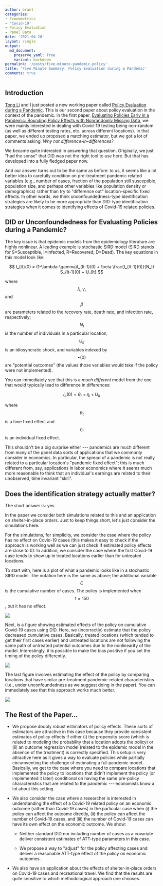 ```yaml
---
author: brant
categories:
- Econometrics
- 'Covid-19'
- Policy Evaluation
- Panel Data
date: '2021-04-20'
layout: single
output:
  md_document:
    preserve_yaml: True
    variant: markdown
permalink: '/posts/five-minute-pandemic-policy'
title: 'Five Minute Summary: Policy Evaluation during a Pandemic'
comments: true
---
```


Introduction
------------

[Tong Li](https://my.vanderbilt.edu/tlwebpage/) and I just posted a new
working paper called [Policy Evaluation during a
Pandemic](https://arxiv.org/abs/2105.06927). This is our second paper
about policy evaluation in the context of the pandemic. In the first
paper, [Evaluating Policies Early in a Pandemic: Bounding Policy Effects
with Nonrandomly Missing Data](https://arxiv.org/abs/2005.09605), we
were mainly interested in dealing with Covid-19 testing being non-random
(as well as different testing rates, etc. across different locations).
In that paper, we ended up proposed a matching estimator, but we got a
lot of comments asking: *Why not difference-in-differences?*

We became quite interested in answering that question. Originally, we
just "had the sense" that DID was not the right tool to use here. But
that has developed into a fully fledged paper now.

And our answer turns out to be the same as before: to us, it seems like
a lot better idea to carefully condition on pre-treatment pandemic
related variables (e.g., number of cases, fraction of the population
still susceptible, population size, and perhaps other variables like
population density or demographics) rather than try to "difference out"
location-specific fixed effects. In other words, we think
unconfoundedness-type identification strategies are likely to be more
appropriate than DID-type identification strategies when it comes to
identifying effects of Covid-19 related policies.

DID or Unconfoundedness for Evaluating Policies during a Pandemic?
------------------------------------------------------------------

The key issue is that epidemic models from the epidemiology literature
are highly nonlinear. A leading example is stochastic SIRD model (SIRD
stands for S=Susceptible, I=Infected, R=Recovered, D=Dead). The key
equations in this model look like

$$
    I_{lt}(0) = (1-\lambda-\gamma)I_{lt-1}(0) + \beta \frac{I_{lt-1}(0)}{N_l} S_{lt-1}(0) + U_{lt}
$$

where $$\lambda, \gamma,$$ and $$\beta$$ are parameters related to the
recovery rate, death rate, and infection rate, respectively; $$N_l$$ is
the number of individuals in a particular location, $$U_{lt}$$ is an
idiosyncratic shock, and variables indexed by $$\bullet(0)$$ are
"potential outcomes" (the values those variables would take if the
policy were not implemented).

You can immediately see that this is a *much different* model from the
one that would typically lead to difference in differences:

$$
I_{lt}(0) = \theta_t + \eta_i + U_{lt}
$$

where $$\theta_t$$ is a time fixed effect and $$\eta_i$$ is an
individual fixed effect.

This shouldn't be a big surprise either --- pandemics are much different
from many of the panel data sorts of applications that we commonly
consider in economics. In particular, the spread of a pandemic is not
really related to a particular location's "pandemic fixed effect"; this
is much different from, say, applications in labor economics where it
seems much more reasonable to think that an individual's earnings are
related to their unobserved, time invariant "skill".

Does the identification strategy actually matter?
-------------------------------------------------

The short answer is: yes.

In the paper we consider both simulations related to this and an
application on shelter-in-place orders. Just to keep things short, let's
just consider the simulations here.

For the simulations, for simplicity, we consider the case where the
policy has no effect on Covid-19 cases (this makes it easy to check if
the approach is working well as we can just check if estimated policy
effects are close to 0). In addition, we consider the case where the
first Covid-19 case tends to show up in treated locations earlier than
for untreated locations.

To start with, here is a plot of what a pandemic looks like in a
stochastic SIRD model. The notation here is the same as above; the
additional variable $$C$$ is the cumulative number of cases. The policy
is implemented when $$t=150$$, but it has no effect.

![](/files/pandemic-policy/sim_example.jpg)

Next, is a figure showing estimated effects of the policy on cumulative
Covid-19 cases using DID. Here, we (incorrectly) estimate that the
policy decreased cumulative cases. Basically, treated locations (which
tended to get their first cases earlier) and untreated locations are not
following the same path of untreated potential outcomes due to the
nonlinearity of the model. Interestingly, it is possible to make the
bias positive if you set the timing of the policy differently.

![](/files/pandemic-policy/did_es_example3.jpg)

The last figure involves estimating the effect of the policy by
comparing locations that have similar pre-treatment pandemic-related
characteristics (i.e., under unconfoundedness as we suggest doing in the
paper). You can immediately see that this approach works much better.

![](/files/pandemic-policy/unc_es_example3.jpg)

The Rest of the Paper...
------------------------

-   We propose doubly robust estimators of policy effects. These sorts
    of estimators are attractive in this case because they provide
    consistent estimates of policy effects if either (i) the propensity
    score (which is related to modeling the probability that a location
    adopts the policy) or (ii) an outcome regression model (related to
    the epidemic model in the absence of the treatment) is correctly
    specified. This setup is very attractive here as it gives a way to
    evaluate policies while partially circumventing the challenge of
    estimating a full pandemic model. Basically, we get to the case
    where you need to compare locations that implemented the policy to
    locations that didn't implement the policy (or implemented it later)
    conditional on having the same pre-policy characteristics that are
    related to the pandemic --- economists know a lot about this
    setting.

-   We also consider the case where a researcher is interested in
    understanding the effect of a Covid-19 related policy on an economic
    outcome (rather than Covid-19 cases) in the particular case when (i)
    the policy can affect the outcome directly, (ii) the policy can
    affect the number of Covid-19 cases, and (iii) the number of
    Covid-19 cases can have its own effect on the economic outcome. We
    show:

    -   Neither standard DID nor including number of cases as a
        covariate deliver consistent estimates of ATT-type parameters in
        this case.

    -   We propose a way to "adjust" for the policy affecting cases and
        deliver a reasonable ATT-type effect of the policy on economic
        outcomes.

-   We also have an application about the effects of shelter-in-place
    orders on Covid-19 cases and recreational travel. We find that the
    results are quite sensitive to which methodological approach one
    chooses.
